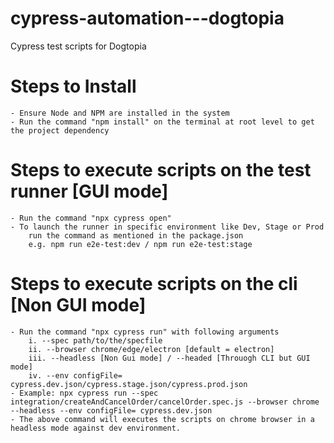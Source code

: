 # cypress-automation---dogtopia
Cypress test scripts for Dogtopia

# Steps to Install
    - Ensure Node and NPM are installed in the system
    - Run the command "npm install" on the terminal at root level to get the project dependency

# Steps to execute scripts on the test runner [GUI mode]
    - Run the command "npx cypress open"
    - To launch the runner in specific environment like Dev, Stage or Prod
        run the command as mentioned in the package.json
        e.g. npm run e2e-test:dev / npm run e2e-test:stage

# Steps to execute scripts on the cli [Non GUI mode]
    - Run the command "npx cypress run" with following arguments
        i. --spec path/to/the/specfile
        ii. --browser chrome/edge/electron [default = electron]
        iii. --headless [Non Gui mode] / --headed [Throuogh CLI but GUI mode]
        iv. --env configFile= cypress.dev.json/cypress.stage.json/cypress.prod.json
    - Example: npx cypress run --spec integration/createAndCancelOrder/cancelOrder.spec.js --browser chrome --headless --env configFile= cypress.dev.json
    - The above command will executes the scripts on chrome browser in a headless mode against dev environment.